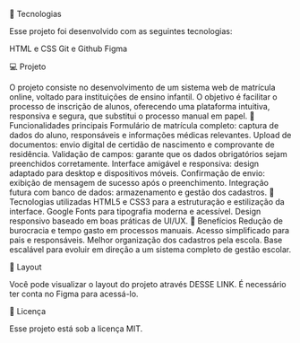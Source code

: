 🚀 Tecnologias

Esse projeto foi desenvolvido com as seguintes tecnologias:

HTML e CSS
Git e Github
Figma

💻 Projeto

O projeto consiste no desenvolvimento de um sistema web de matrícula online, voltado para instituições de ensino infantil. O objetivo é facilitar o processo de inscrição de alunos, oferecendo uma plataforma intuitiva, responsiva e segura, que substitui o processo manual em papel.
🔹 Funcionalidades principais
Formulário de matrícula completo: captura de dados do aluno, responsáveis e informações médicas relevantes.
Upload de documentos: envio digital de certidão de nascimento e comprovante de residência.
Validação de campos: garante que os dados obrigatórios sejam preenchidos corretamente.
Interface amigável e responsiva: design adaptado para desktop e dispositivos móveis.
Confirmação de envio: exibição de mensagem de sucesso após o preenchimento.
Integração futura com banco de dados: armazenamento e gestão dos cadastros.
🔹 Tecnologias utilizadas
HTML5 e CSS3 para a estruturação e estilização da interface.
Google Fonts para tipografia moderna e acessível.
Design responsivo baseado em boas práticas de UI/UX.
🔹 Benefícios
Redução de burocracia e tempo gasto em processos manuais.
Acesso simplificado para pais e responsáveis.
Melhor organização dos cadastros pela escola.
Base escalável para evoluir em direção a um sistema completo de gestão escolar.

🔖 Layout

Você pode visualizar o layout do projeto através DESSE LINK. É necessário ter conta no Figma para acessá-lo.

📝 Licença

Esse projeto está sob a licença MIT.
